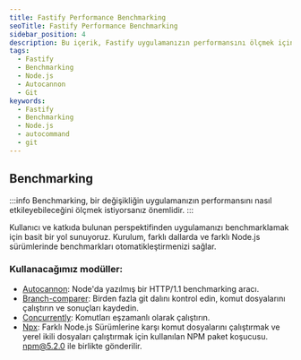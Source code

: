 ```yaml
---
title: Fastify Performance Benchmarking
seoTitle: Fastify Performance Benchmarking
sidebar_position: 4
description: Bu içerik, Fastify uygulamanızın performansını ölçmek için benchmark araçlarının kullanımını ele alıyor. Hangi araçların kullanılacağını ve çeşitli test senaryolarının nasıl uygulanacağını detaylandırıyor.
tags: 
  - Fastify
  - Benchmarking
  - Node.js
  - Autocannon
  - Git
keywords: 
  - Fastify
  - Benchmarking
  - Node.js
  - autocommand
  - git
---
```


## Benchmarking

:::info
Benchmarking, bir değişikliğin uygulamanızın performansını nasıl etkileyebileceğini ölçmek istiyorsanız önemlidir.
:::

Kullanıcı ve katkıda bulunan perspektifinden uygulamanızı benchmarklamak için basit bir yol sunuyoruz. Kurulum, farklı dallarda ve farklı Node.js sürümlerinde benchmarkları otomatikleştirmenizi sağlar.

### Kullanacağımız modüller:
- [Autocannon](https://github.com/mcollina/autocannon): Node'da yazılmış bir HTTP/1.1 benchmarking aracı.
- [Branch-comparer](https://github.com/StarpTech/branch-comparer): Birden fazla git dalını kontrol edin, komut dosyalarını çalıştırın ve sonuçları kaydedin.
- [Concurrently](https://github.com/kimmobrunfeldt/concurrently): Komutları eşzamanlı olarak çalıştırın.
- [Npx](https://github.com/npm/npx): Farklı Node.js Sürümlerine karşı komut dosyalarını çalıştırmak ve yerel ikili dosyaları çalıştırmak için kullanılan NPM paket koşucusu. npm@5.2.0 ile birlikte gönderilir.